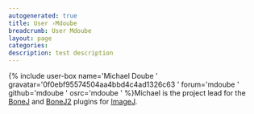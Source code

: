 ```yaml
---
autogenerated: true
title: User ›Mdoube
breadcrumb: User Mdoube
layout: page
categories: 
description: test description
---
```


{% include user-box name='Michael Doube ' gravatar='0f0ebf95574504aa4bbd4c4ad1326c63 ' forum='mdoube ' github='mdoube ' osrc='mdoube ' %}Michael is the project lead for the [BoneJ](BoneJ "wikilink") and [BoneJ2](BoneJ2 "wikilink") plugins for [ImageJ](ImageJ "wikilink").
